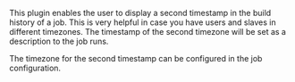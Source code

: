 This plugin enables the user to display a second timestamp in the build
history of a job. This is very helpful in case you have users and slaves
in different timezones. The timestamp of the second timezone will be set
as a description to the job runs.

The timezone for the second timestamp can be configured in the job
configuration.
